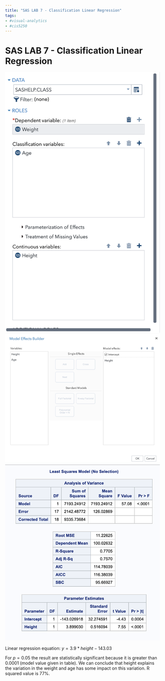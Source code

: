 ```yaml
---
title: "SAS LAB 7 - Classification Linear Regression"
tags:
- #visual-analytics 
- #cis5250 
---
```

# SAS LAB 7 - Classification Linear Regression

![](attachments/Pasted%20image%2020220914194902.png)
![](attachments/Pasted%20image%2020220914195156.png)
![](attachments/Pasted%20image%2020220914195248.png)

Linear regression equation: 
$y = 3.9 * height- 143.03$

For $p=0.05$ the result are statistically significant because it is greater than 0.0001 (model value given in table). We can conclude that height explains the variation in the weight and age has some impact on this variation. R squared value is 77%.
